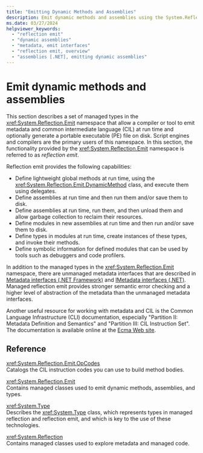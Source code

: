 ```yaml
---
title: "Emitting Dynamic Methods and Assemblies"
description: Emit dynamic methods and assemblies using the System.Reflection.Emit namespace, which allows a compiler or tool to emit metadata and CIL code at run time.
ms.date: 03/27/2024
helpviewer_keywords:
  - "reflection emit"
  - "dynamic assemblies"
  - "metadata, emit interfaces"
  - "reflection emit, overview"
  - "assemblies [.NET], emitting dynamic assemblies"
---
```

# Emit dynamic methods and assemblies

This section describes a set of managed types in the <xref:System.Reflection.Emit> namespace that allow a compiler or tool to emit metadata and common intermediate language (CIL) at run time and optionally generate a portable executable (PE) file on disk. Script engines and compilers are the primary users of this namespace. In this section, the functionality provided by the <xref:System.Reflection.Emit> namespace is referred to as *reflection emit*.

Reflection emit provides the following capabilities:

- Define lightweight global methods at run time, using the <xref:System.Reflection.Emit.DynamicMethod> class, and execute them using delegates.
- Define assemblies at run time and then run them and/or save them to disk.
- Define assemblies at run time, run them, and then unload them and allow garbage collection to reclaim their resources.
- Define modules in new assemblies at run time and then run and/or save them to disk.
- Define types in modules at run time, create instances of these types, and invoke their methods.
- Define symbolic information for defined modules that can be used by tools such as debuggers and code profilers.

In addition to the managed types in the <xref:System.Reflection.Emit> namespace, there are unmanaged metadata interfaces that are described in [Metadata interfaces (.NET Framework)](../../framework/unmanaged-api/metadata/metadata-interfaces.md) and [IMetadata interfaces (.NET)](../../core/unmanaged-api/metadata/imetadata-interfaces.md). Managed reflection emit provides stronger semantic error checking and a higher level of abstraction of the metadata than the unmanaged metadata interfaces.

Another useful resource for working with metadata and CIL is the Common Language Infrastructure (CLI) documentation, especially "Partition II: Metadata Definition and Semantics" and "Partition III: CIL Instruction Set". The documentation is available online at the [Ecma Web site](https://www.ecma-international.org/publications-and-standards/standards/ecma-335/).

## Reference

<xref:System.Reflection.Emit.OpCodes>\
Catalogs the CIL instruction codes you can use to build method bodies.

<xref:System.Reflection.Emit>\
Contains managed classes used to emit dynamic methods, assemblies, and types.

<xref:System.Type>\
Describes the <xref:System.Type> class, which represents types in managed reflection and reflection emit, and which is key to the use of these technologies.

<xref:System.Reflection>\
Contains managed classes used to explore metadata and managed code.
